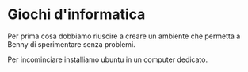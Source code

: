 # Giochi d'informatica
Per prima cosa dobbiamo riuscire a creare un ambiente che permetta a Benny di sperimentare senza problemi.

Per incominciare installiamo ubuntu in un computer dedicato.